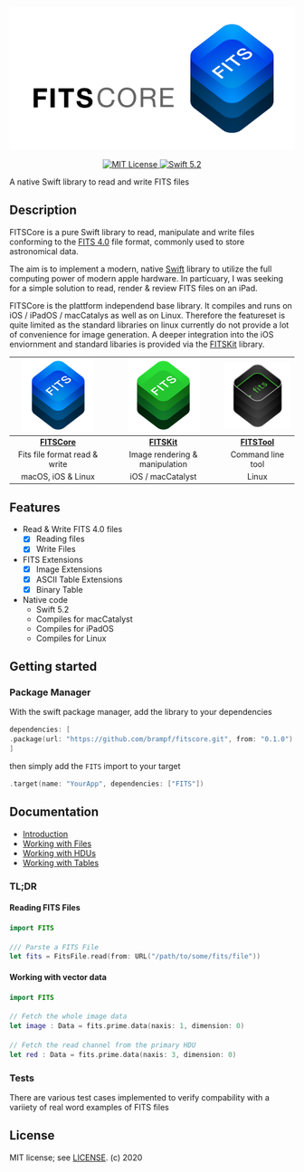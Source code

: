 <p align="center">
<img src = "Doc/FITSCoreBanner@0.5x.png" alt="FitsCore">
</p>

<p align="center">
    <a href="LICENSE">
    <img src="https://img.shields.io/badge/license-MIT-brightgreen.svg" alt="MIT License">
    </a>
    <a href="https://swift.org">
    <img src="https://img.shields.io/badge/swift-5.2-brightgreen.svg" alt="Swift 5.2">
    </a>
</p>

A native Swift library to read and write FITS files

## Description

FITSCore is a pure Swift library to read, manipulate and write files conforming to the [FITS 4.0](https://fits.gsfc.nasa.gov/fits_standard.html) file format, commonly used to store astronomical data. 

The aim is to implement a modern, native [Swift](https://swift.org) library to utilize the full computing power of modern apple hardware. In particuary, I was seeking for a simple solution to read, render & review FITS files on an iPad.

FITSCore is the plattform independend base library. It compiles and runs on iOS / iPadOS / macCatalys as well as on Linux. Therefore the featureset is quite limited as the standard libraries on linux currently do not provide a lot of convenience for image generation. A deeper integration into the iOS enviornment and standard libaries is provided via the [FITSKit](https://github.com/brampf/fitskit) library.

| ![FITSCore](Doc/FITSCore128.png) | ![FITSCore](Doc/FITSKit128.png) | ![FITSCore](Doc/FITSTool128.png) |
| :---------------------------------------: | :---------------------------------------: | :---------------------------------------: | 
| [**FITSCore**](https://github.com/brampf/fitscore) | [**FITSKit**](https://github.com/brampf/fitskit) | [**FITSTool**](https://github.com/brampf/fitstool) |
|  Fits file format read & write  | Image rendering & manipulation | Command line tool |
|  macOS, iOS & Linux | iOS / macCatalyst | Linux |

## Features
* Read & Write FITS 4.0 files
    * [x] Reading files
    * [x] Write Files
* FITS Extensions
    * [x] Image Extensions
    * [x] ASCII Table Extensions
    * [x] Binary Table
* Native code
    * Swift 5.2
    * Compiles for macCatalyst
    * Compiles for iPadOS
    * Compiles for Linux

## Getting started

### Package Manager

With the swift package manager, add the library to your dependencies
```swift
dependencies: [
.package(url: "https://github.com/brampf/fitscore.git", from: "0.1.0")
]
```

then simply add the `FITS` import to your target

```swift
.target(name: "YourApp", dependencies: ["FITS"])
```

## Documentation

* [Introduction](Doc/DOCU_INTRO.md)
* [Working with Files](Doc/DOCU_FILES.md)
* [Working with HDUs](Doc/DOCU_HDUS.md)
* [Working with Tables](Doc/DOCU_TABLES.md)



### TL;DR

#### Reading FITS Files
```swift
import FITS

/// Parste a FITS File
let fits = FitsFile.read(from: URL("/path/to/some/fits/file"))
```
#### Working with vector data
```swift
import FITS

// Fetch the whole image data
let image : Data = fits.prime.data(naxis: 1, dimension: 0)

// Fetch the read channel from the primary HDU
let red : Data = fits.prime.data(naxis: 3, dimension: 0)
```

### Tests
There are various test cases implemented to verify compability with a variiety of real word examples of FITS files

## License

MIT license; see [LICENSE](LICENSE.md).
(c) 2020
